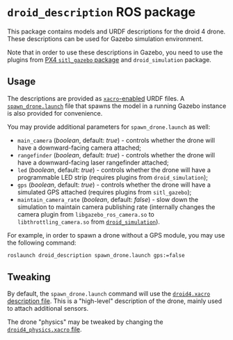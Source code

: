 # `droid_description` ROS package

This package contains models and URDF descriptions for the droid 4 drone. These descriptions can be used for Gazebo simulation environment.

Note that in order to use these descriptions in Gazebo, you need to use the plugins from [PX4 `sitl_gazebo` package](https://github.com/PX4/sitl_gazebo) and `droid_simulation` package.

## Usage

The descriptions are provided as [`xacro`-enabled](https://wiki.ros.org/xacro) URDF files. A [`spawn_drone.launch`](launch/spawn_drone.launch) file that spawns the model in a running Gazebo instance is also provided for convenience.

You may provide additional parameters for `spawn_drone.launch` as well:

* `main_camera` (*boolean*, default: *true*) - controls whether the drone will have a downward-facing camera attached;
* `rangefinder` (*boolean*, default: *true*) - controls whether the drone will have a downward-facing laser rangefinder attached;
* `led` (*boolean*, default: *true*) - controls whether the drone will have a programmable LED strip (requires plugins from `droid_simulation`);
* `gps` (*boolean*, default: *true*) - controls whether the drone will have a simulated GPS attached (requires plugins from `sitl_gazebo`);
* `maintain_camera_rate` (*boolean*, default: *false*) - slow down the simulation to maintain camera publishing rate (internally changes the camera plugin from `libgazebo_ros_camera.so` to `libthrottling_camera.so` from [`droid_simulation`](../droid_simulation/README.md#throttling-camera-plugin-throttling_camera)).

For example, in order to spawn a drone without a GPS module, you may use the following command:

```bash
roslaunch droid_description spawn_drone.launch gps:=false
```

## Tweaking

By default, the `spawn_drone.launch` command will use the [`droid4.xacro` description file](urdf/droid/droid4.xacro). This is a "high-level" description of the drone, mainly used to attach additional sensors.

The drone "physics" may be tweaked by changing the [`droid4_physics.xacro` file](urdf/droid/droid4_physics.xacro).
